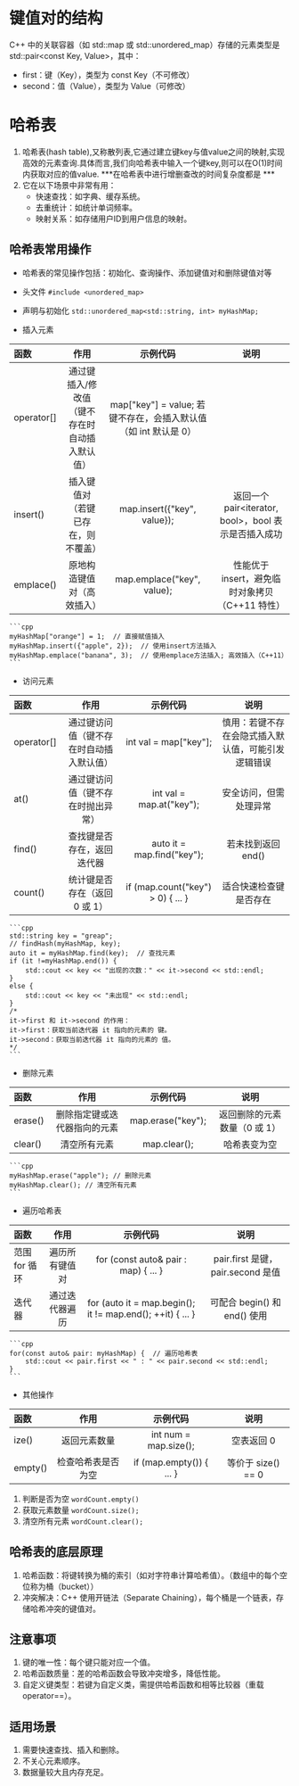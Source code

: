 # 键值对的结构

C++ 中的关联容器（如 std::map 或 std::unordered_map）存储的元素类型是 std::pair<const Key, Value>，其中：
 - first：键（Key），类型为 const Key（不可修改）
 - second：值（Value），类型为 Value（可修改）

# 哈希表

1. 哈希表(hash table),又称散列表,它通过建立键key与值value之间的映射,实现高效的元素查询.具体而言,我们向哈希表中输入一个键key,则可以在O(1)时间内获取对应的值value. ***在哈希表中进行增删查改的时间复杂度都是 ***  
2. 它在以下场景中非常有用：
    - 快速查找：如字典、缓存系统。
    - 去重统计：如统计单词频率。
    - 映射关系：如存储用户ID到用户信息的映射。

## 哈希表常用操作

- 哈希表的常见操作包括：初始化、查询操作、添加键值对和删除键值对等

- 头文件
    `#include <unordered_map>`
-  声明与初始化
    `std::unordered_map<std::string, int> myHashMap;`
- 插入元素

|  函数  |  作用  |  示例代码  |  说明  |
|:--------|:--------:|:--------:|:--------:|
|  operator[]  |  通过键插入/修改值（键不存在时自动插入默认值）  |  map["key"] = value;	若键不存在，会插入默认值（如 int 默认是 0）  |
|  insert()  |  插入键值对（若键已存在，则不覆盖）  |  map.insert({"key", value});  |  返回一个 pair<iterator, bool>，bool 表示是否插入成功  |
|  emplace()  |  原地构造键值对（高效插入）  |  map.emplace("key", value);  |  性能优于 insert，避免临时对象拷贝（C++11 特性）  |

    ```cpp
    myHashMap["orange"] = 1;  // 直接赋值插入
    myHashMap.insert({"apple", 2});  // 使用insert方法插入
    myHashMap.emplace("banana", 3);  // 使用emplace方法插入; 高效插入（C++11）
    ```

- 访问元素

|  函数  |  作用  |  示例代码  |  说明  |
|:--------|:--------:|:--------:|:--------:|
|  operator[]  |  通过键访问值（键不存在时自动插入默认值）  |  int val = map["key"];  |  慎用：若键不存在会隐式插入默认值，可能引发逻辑错误  |
|  at()  |  通过键访问值（键不存在时抛出异常）  |  int val = map.at("key");  |  安全访问，但需处理异常  |
|  find()  |  查找键是否存在，返回迭代器  |  auto it = map.find("key");  |  若未找到返回 end()  |
|  count()  |  统计键是否存在（返回 0 或 1）  |  if (map.count("key") > 0) { ... }  |  适合快速检查键是否存在  |

    ```cpp
    std::string key = "greap";
    // findHash(myHashMap, key);
    auto it = myHashMap.find(key);  // 查找元素
    if (it !=myHashMap.end()) {
        std::cout << key << "出现的次数：" << it->second << std::endl;
    }
    else {
        std::cout << key << "未出现" << std::endl;
    }
    /*
    it->first 和 it->second 的作用：
    it->first：获取当前迭代器 it 指向的元素的 键。
    it->second：获取当前迭代器 it 指向的元素的 值。
    */
    ```

- 删除元素

|  函数  |  作用  |  示例代码  |  说明  |
|:--------|:--------:|:--------:|:--------:|
|  erase()  |  删除指定键或迭代器指向的元素  |  map.erase("key");  |  返回删除的元素数量（0 或 1）  |
|  clear()  |  清空所有元素  |  map.clear();  |	哈希表变为空  |

    ```cpp
    myHashMap.erase("apple"); // 删除元素
    myHashMap.clear(); // 清空所有元素
    ```
- 遍历哈希表

|  函数  |  作用  |  示例代码  |  说明  |
|:--------|:--------:|:--------:|:--------:|
|  范围 for 循环  |  遍历所有键值对  |  for (const auto& pair : map) { ... }  |  pair.first 是键，pair.second 是值  |
|  迭代器  |  通过迭代器遍历  |  for (auto it = map.begin(); it != map.end(); ++it) { ... }  |   可配合 begin() 和 end() 使用  |

    ```cpp
    for(const auto& pair: myHashMap) {  // 遍历哈希表
        std::cout << pair.first << " : " << pair.second << std::endl;
    }
    ```
- 其他操作

|  函数  |  作用  |  示例代码  |  说明  |
|:--------|:--------:|:--------:|:--------:|
|  ize()  |  返回元素数量  |  int num = map.size();  |	空表返回 0  |
|  empty()  |  检查哈希表是否为空  |  if (map.empty()) { ... }  |  等价于 size() == 0  |

 1. 判断是否为空
   `wordCount.empty()`
 2. 获取元素数量
   `wordCount.size(); `
 3. 清空所有元素
   `wordCount.clear();`


## 哈希表的底层原理

 1. 哈希函数：将键转换为桶的索引（如对字符串计算哈希值）。（数组中的每个空位称为桶（bucket））
 2. 冲突解决：C++ 使用开链法（Separate Chaining），每个桶是一个链表，存储哈希冲突的键值对。

## 注意事项
 1. 键的唯一性：每个键只能对应一个值。
 2. 哈希函数质量：差的哈希函数会导致冲突增多，降低性能。
 3. 自定义键类型：若键为自定义类，需提供哈希函数和相等比较器（重载 operator==）。

 ## 适用场景
 1. 需要快速查找、插入和删除。
 2. 不关心元素顺序。
 3. 数据量较大且内存充足。

